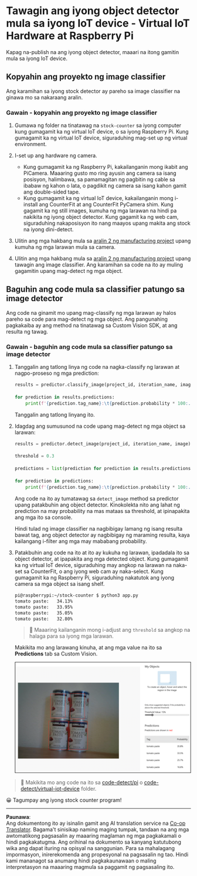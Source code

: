 <!--
CO_OP_TRANSLATOR_METADATA:
{
  "original_hash": "a3fdfec1d1e2cb645ea11c2930b51299",
  "translation_date": "2025-08-27T20:40:01+00:00",
  "source_file": "5-retail/lessons/2-check-stock-device/single-board-computer-object-detector.md",
  "language_code": "tl"
}
-->
# Tawagin ang iyong object detector mula sa iyong IoT device - Virtual IoT Hardware at Raspberry Pi

Kapag na-publish na ang iyong object detector, maaari na itong gamitin mula sa iyong IoT device.

## Kopyahin ang proyekto ng image classifier

Ang karamihan sa iyong stock detector ay pareho sa image classifier na ginawa mo sa nakaraang aralin.

### Gawain - kopyahin ang proyekto ng image classifier

1. Gumawa ng folder na tinatawag na `stock-counter` sa iyong computer kung gumagamit ka ng virtual IoT device, o sa iyong Raspberry Pi. Kung gumagamit ka ng virtual IoT device, siguraduhing mag-set up ng virtual environment.

1. I-set up ang hardware ng camera.

    * Kung gumagamit ka ng Raspberry Pi, kakailanganin mong ikabit ang PiCamera. Maaaring gusto mo ring ayusin ang camera sa isang posisyon, halimbawa, sa pamamagitan ng pagbitin ng cable sa ibabaw ng kahon o lata, o pagdikit ng camera sa isang kahon gamit ang double-sided tape.
    * Kung gumagamit ka ng virtual IoT device, kakailanganin mong i-install ang CounterFit at ang CounterFit PyCamera shim. Kung gagamit ka ng still images, kumuha ng mga larawan na hindi pa nakikita ng iyong object detector. Kung gagamit ka ng web cam, siguraduhing nakaposisyon ito nang maayos upang makita ang stock na iyong dini-detect.

1. Ulitin ang mga hakbang mula sa [aralin 2 ng manufacturing project](../../../4-manufacturing/lessons/2-check-fruit-from-device/README.md#task---capture-an-image-using-an-iot-device) upang kumuha ng mga larawan mula sa camera.

1. Ulitin ang mga hakbang mula sa [aralin 2 ng manufacturing project](../../../4-manufacturing/lessons/2-check-fruit-from-device/README.md#task---classify-images-from-your-iot-device) upang tawagin ang image classifier. Ang karamihan sa code na ito ay muling gagamitin upang mag-detect ng mga object.

## Baguhin ang code mula sa classifier patungo sa image detector

Ang code na ginamit mo upang mag-classify ng mga larawan ay halos pareho sa code para mag-detect ng mga object. Ang pangunahing pagkakaiba ay ang method na tinatawag sa Custom Vision SDK, at ang resulta ng tawag.

### Gawain - baguhin ang code mula sa classifier patungo sa image detector

1. Tanggalin ang tatlong linya ng code na nagka-classify ng larawan at nagpo-proseso ng mga prediction:

    ```python
    results = predictor.classify_image(project_id, iteration_name, image)
    
    for prediction in results.predictions:
        print(f'{prediction.tag_name}:\t{prediction.probability * 100:.2f}%')
    ```

    Tanggalin ang tatlong linyang ito.

1. Idagdag ang sumusunod na code upang mag-detect ng mga object sa larawan:

    ```python
    results = predictor.detect_image(project_id, iteration_name, image)

    threshold = 0.3
    
    predictions = list(prediction for prediction in results.predictions if prediction.probability > threshold)
    
    for prediction in predictions:
        print(f'{prediction.tag_name}:\t{prediction.probability * 100:.2f}%')
    ```

    Ang code na ito ay tumatawag sa `detect_image` method sa predictor upang patakbuhin ang object detector. Kinokolekta nito ang lahat ng prediction na may probability na mas mataas sa threshold, at ipinapakita ang mga ito sa console.

    Hindi tulad ng image classifier na nagbibigay lamang ng isang resulta bawat tag, ang object detector ay nagbibigay ng maraming resulta, kaya kailangang i-filter ang mga may mababang probability.

1. Patakbuhin ang code na ito at ito ay kukuha ng larawan, ipadadala ito sa object detector, at ipapakita ang mga detected object. Kung gumagamit ka ng virtual IoT device, siguraduhing may angkop na larawan na naka-set sa CounterFit, o ang iyong web cam ay naka-select. Kung gumagamit ka ng Raspberry Pi, siguraduhing nakatutok ang iyong camera sa mga object sa isang shelf.

    ```output
    pi@raspberrypi:~/stock-counter $ python3 app.py 
    tomato paste:   34.13%
    tomato paste:   33.95%
    tomato paste:   35.05%
    tomato paste:   32.80%
    ```

    > 💁 Maaaring kailanganin mong i-adjust ang `threshold` sa angkop na halaga para sa iyong mga larawan.

    Makikita mo ang larawang kinuha, at ang mga value na ito sa **Predictions** tab sa Custom Vision.

    ![4 na lata ng tomato paste sa isang shelf na may mga prediction para sa 4 na detection na 35.8%, 33.5%, 25.7% at 16.6%](../../../../../translated_images/custom-vision-stock-prediction.942266ab1bcca3410ecdf23643b9f5f570cfab2345235074e24c51f285777613.tl.png)

> 💁 Makikita mo ang code na ito sa [code-detect/pi](../../../../../5-retail/lessons/2-check-stock-device/code-detect/pi) o [code-detect/virtual-iot-device](../../../../../5-retail/lessons/2-check-stock-device/code-detect/virtual-iot-device) folder.

😀 Tagumpay ang iyong stock counter program!

---

**Paunawa**:  
Ang dokumentong ito ay isinalin gamit ang AI translation service na [Co-op Translator](https://github.com/Azure/co-op-translator). Bagama't sinisikap naming maging tumpak, tandaan na ang mga awtomatikong pagsasalin ay maaaring maglaman ng mga pagkakamali o hindi pagkakatugma. Ang orihinal na dokumento sa kanyang katutubong wika ang dapat ituring na opisyal na sanggunian. Para sa mahalagang impormasyon, inirerekomenda ang propesyonal na pagsasalin ng tao. Hindi kami mananagot sa anumang hindi pagkakaunawaan o maling interpretasyon na maaaring magmula sa paggamit ng pagsasaling ito.